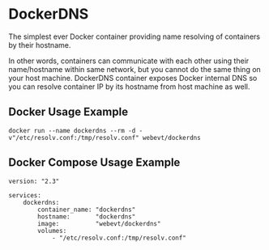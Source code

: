 DockerDNS
=========

The simplest ever Docker container providing name resolving of containers by their hostname.

In other words, containers can communicate with each other using their name/hostname within same network, but you cannot
do the same thing on your host machine. DockerDNS container exposes Docker internal DNS so you can resolve container IP
by its hostname from host machine as well.

Docker Usage Example
--------------------

```
docker run --name dockerdns --rm -d -v"/etc/resolv.conf:/tmp/resolv.conf" webevt/dockerdns
```

Docker Compose Usage Example
----------------------------

```
version: "2.3"

services:
    dockerdns:
        container_name: "dockerdns"
        hostname:       "dockerdns"
        image:          "webevt/dockerdns"
        volumes:
            - "/etc/resolv.conf:/tmp/resolv.conf"
```
